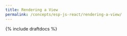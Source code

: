 ```yaml
---
title: Rendering a View
permalink: /concepts/esp-js-react/rendering-a-view/
---
```


{% include draftdocs %}

